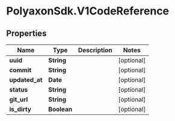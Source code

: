 # PolyaxonSdk.V1CodeReference

## Properties
Name | Type | Description | Notes
------------ | ------------- | ------------- | -------------
**uuid** | **String** |  | [optional] 
**commit** | **String** |  | [optional] 
**updated_at** | **Date** |  | [optional] 
**status** | **String** |  | [optional] 
**git_url** | **String** |  | [optional] 
**is_dirty** | **Boolean** |  | [optional] 


